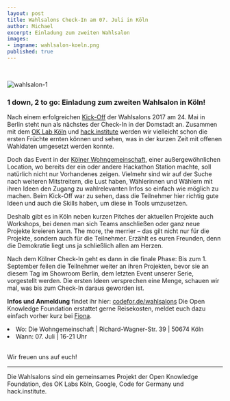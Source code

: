 ```yaml
---
layout: post
title: Wahlsalons Check-In am 07. Juli in Köln
author: Michael
excerpt: Einladung zum zweiten Wahlsalon
images:
- imgname: wahlsalon-koeln.png
published: true
---
```




<br>

![wahlsalon-1](/blog/wahlsalon-koeln.png)


### 1 down, 2 to go: Einladung zum zweiten Wahlsalon in Köln!

Nach einem erfolgreichen [Kick-Off](https://codefor.de/blog/wahlsalons-kickoff.html) der Wahlsalons 2017 am 24. Mai in Berlin steht nun als nächstes der Check-In in der Domstadt an. Zusammen mit dem [OK Lab Köln](https://codefor.de/koeln/) und <a href="hack.institute">hack.institute</a> werden wir vielleicht schon die ersten Früchte ernten können und sehen, was in der kurzen Zeit mit offenen Wahldaten umgesetzt werden konnte. 

Doch das Event in der <a href="http://www.die-wohngemeinschaft.net">Kölner Wohngemeinschaft</a>, einer außergewöhnlichen Location, wo bereits der ein oder andere Hackathon Station machte, soll natürlich nicht nur Vorhandenes zeigen. Vielmehr sind wir auf der Suche nach weiteren Mitstreitern, die Lust haben, Wählerinnen und Wählern mit ihren Ideen den Zugang zu wahlrelevanten Infos so einfach wie möglich zu machen. Beim Kick-Off war zu sehen, dass die Teilnehmer hier richtig gute Ideen und auch die Skills haben, um diese in Tools umzusetzen. 

Deshalb gibt es in Köln neben kurzen Pitches der aktuellen Projekte auch Workshops, bei denen man sich Teams anschließen oder ganz neue Projekte kreieren kann. The more, the merrier – das gilt nicht nur für die Projekte, sondern auch für die Teilnehmer. Erzählt es euren Freunden, denn die Demokratie liegt uns ja schließlich allen am Herzen.

Nach dem Kölner Check-In geht es dann in die finale Phase: Bis zum 1. September feilen die Teilnehmer weiter an ihren Projekten, bevor sie an diesem Tag im Showroom Berlin, dem letzten Event unserer Serie, vorgestellt werden. Die ersten Ideen versprechen eine Menge, schauen wir mal, was bis zum Check-In daraus geworden ist. 

<b>Infos und Anmeldung</b> findet ihr hier: <a href="www.codefor.de/wahlsalons">codefor.de/wahlsalons</a>
Die Open Knowledge Foundation erstattet gerne Reisekosten, meldet euch dazu einfach vorher kurz bei <a href="mailto:fiona.krakenbuerger@okfn.de">Fiona</a>.


<li>Wo: Die Wohngemeinschaft | Richard-Wagner-Str. 39 | 50674 Köln</li> 
<li>Wann: 07. Juli | 16-21 Uhr </li><br>

Wir freuen uns auf euch!

<hr>

Die Wahlsalons sind ein gemeinsames Projekt der Open Knowledge Foundation, des OK Labs Köln, Google, Code for Germany und hack.institute. 
